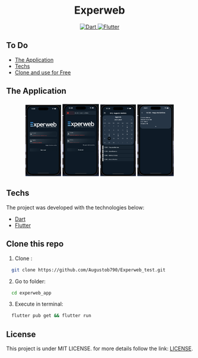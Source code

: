  <h1 align="center">
    Experweb
</h1>

<p align="center">
  <a href="https://dart.dev/">
    <img alt="Dart" src="https://img.shields.io/badge/Dart-0175C2?style=for-the-badge&logo=dart&logoColor=white">
  </a>
  <a href="https://flutter.dev/">
    <img alt="Flutter" src="https://img.shields.io/badge/Flutter-02569B?style=for-the-badge&logo=flutter&logoColor=white">
  </a>
</p>

## To Do

- [The Application](#application)
- [Techs](#techs)
- [Clone and use for Free](#clone)

<a id="application"></a>

## The Application

<h3 align="center">
    <img alt="login" src="github/assets/login.png" width="19%">
    <img alt="login error" src="github/assets/login_error.png" width="19.5%">
    <img alt="calendar" src="github/assets/calendar.png" width="19%">
    <img alt="details" src="github/assets/details.png" width="19.5%">
</h3>


<a id="techs"></a>

## Techs

The project was developed with the technologies below:

- [Dart](https://dart.dev/)
- [Flutter](https://flutter.dev/)


<a id="clone"></a>

## Clone this repo

1. Clone :

```sh
  git clone https://github.com/Augustob790/Experweb_test.git
```

2. Go to folder:

```sh
  cd experweb_app
```

3. Execute in terminal:

```sh
  flutter pub get && flutter run      
```

## License

This project is under MIT LICENSE. for more details follow the link: [LICENSE](LICENSE).


